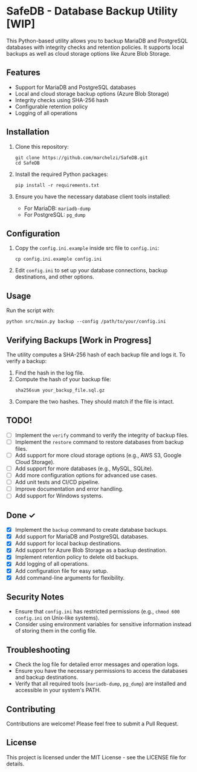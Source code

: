 # SafeDB - Database Backup Utility [WIP]

This Python-based utility allows you to backup MariaDB and PostgreSQL databases with integrity checks and retention policies. It supports local backups as well as cloud storage options like Azure Blob Storage.

## Features

- Support for MariaDB and PostgreSQL databases
- Local and cloud storage backup options (Azure Blob Storage)
- Integrity checks using SHA-256 hash
- Configurable retention policy
- Logging of all operations

## Installation

1. Clone this repository:
   ```
   git clone https://github.com/marchelzi/SafeDB.git
   cd SafeDB
   ```

2. Install the required Python packages:
   ```
   pip install -r requirements.txt
   ```

3. Ensure you have the necessary database client tools installed:
   - For MariaDB: `mariadb-dump`
   - For PostgreSQL: `pg_dump`

## Configuration

1. Copy the `config.ini.example` inside src file to `config.ini`:
   ```
   cp config.ini.example config.ini
   ```

2. Edit `config.ini` to set up your database connections, backup destinations, and other options.

## Usage

Run the script with:

```
python src/main.py backup --config /path/to/your/config.ini
```

## Verifying Backups [Work in Progress]

The utility computes a SHA-256 hash of each backup file and logs it. To verify a backup:

1. Find the hash in the log file.
2. Compute the hash of your backup file:
   ```
   sha256sum your_backup_file.sql.gz
   ```
3. Compare the two hashes. They should match if the file is intact.

## TODO!

- [ ] Implement the `verify` command to verify the integrity of backup files.
- [ ] Implement the `restore` command to restore databases from backup files.
- [ ] Add support for more cloud storage options (e.g., AWS S3, Google Cloud Storage).
- [ ] Add support for more databases (e.g., MySQL, SQLite).
- [ ] Add more configuration options for advanced use cases.
- [ ] Add unit tests and CI/CD pipeline.
- [ ] Improve documentation and error handling.
- [ ] Add support for Windows systems.

## Done ✓
- [x] Implement the `backup` command to create database backups.
- [x] Add support for MariaDB and PostgreSQL databases.
- [x] Add support for local backup destinations.
- [x] Add support for Azure Blob Storage as a backup destination.
- [x] Implement retention policy to delete old backups.
- [x] Add logging of all operations.
- [x] Add configuration file for easy setup.
- [x] Add command-line arguments for flexibility.

## Security Notes

- Ensure that `config.ini` has restricted permissions (e.g., `chmod 600 config.ini` on Unix-like systems).
- Consider using environment variables for sensitive information instead of storing them in the config file.

## Troubleshooting

- Check the log file for detailed error messages and operation logs.
- Ensure you have the necessary permissions to access the databases and backup destinations.
- Verify that all required tools (`mariadb-dump`, `pg_dump`) are installed and accessible in your system's PATH.

## Contributing

Contributions are welcome! Please feel free to submit a Pull Request.

## License

This project is licensed under the MIT License - see the LICENSE file for details.
